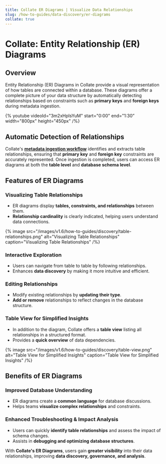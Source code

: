 ```yaml
---
title: Collate ER Diagrams | Visualize Data Relationships
slug: /how-to-guides/data-discovery/er-diagrams
collate: true
---
```


# Collate: Entity Relationship (ER) Diagrams

## Overview

Entity Relationship (ER) Diagrams in Collate provide a visual representation of how tables are connected within a database. These diagrams offer a complete picture of your data structure by automatically detecting relationships based on constraints such as **primary keys** and **foreign keys** during metadata ingestion.

{%  youtube videoId="3m2xHpIsYuM" start="0:00" end="1:30” width="800px" height="450px" /%}

## Automatic Detection of Relationships

Collate's [**metadata ingestion workflow**](/connectors/ingestion/workflows/metadata) identifies and extracts table relationships, ensuring that **primary key** and **foreign key** constraints are accurately represented. Once ingestion is completed, users can access ER diagrams at both the **table level** and **database schema level**.  

## Features of ER Diagrams  

### Visualizing Table Relationships

- ER diagrams display **tables, constraints, and relationships** between them.  
- **Relationship cardinality** is clearly indicated, helping users understand data connections.

{% image
src="/images/v1.6/how-to-guides/discovery/table-relationships.png"
alt="Visualizing Table Relationships"
caption="Visualizing Table Relationships"
/%}

### Interactive Exploration

- Users can navigate from table to table by following relationships.  
- Enhances **data discovery** by making it more intuitive and efficient.  

### Editing Relationships

- Modify existing relationships by **updating their type**.  
- **Add or remove** relationships to reflect changes in the database structure.  

### Table View for Simplified Insights

- In addition to the diagram, Collate offers a **table view** listing all relationships in a structured format.  
- Provides a **quick overview** of data dependencies.

{% image
src="/images/v1.6/how-to-guides/discovery/table-view.png"
alt="Table View for Simplified Insights"
caption="Table View for Simplified Insights"
/%}

## Benefits of ER Diagrams  

### Improved Database Understanding

- ER diagrams create a **common language** for database discussions.  
- Helps teams **visualize complex relationships** and constraints.  

### Enhanced Troubleshooting & Impact Analysis

- Users can quickly **identify table relationships** and assess the impact of schema changes.  
- Assists in **debugging and optimizing database structures**.  

With **Collate's ER Diagrams**, users gain **greater visibility** into their data relationships, improving **data discovery, governance, and analysis**.  
